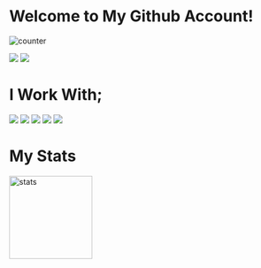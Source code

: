 <h1>Welcome to My Github Account!</h1>

![counter](https://enad3k7ikdaobce.m.pipedream.net)


<p>
  <a href="https://discord.com/users/971848267782557716" target"blank_"><img src="https://img.shields.io/badge/discord%20-7289DA.svg?&style=for-the-badge&logo=discord&logoColor=white"></a>
  <a href="https://github.com/Tescoo" target"blank_"><img src="https://img.shields.io/badge/GitHub%20-191717.svg?&style=for-the-badge&logo=github&logoColor=white"></a>
</p>
<h1>I Work With;</h1>
<a href="https://nodejs.org/en/" target"blank_"><img src="https://img.shields.io/badge/-Nodejs-3C873A?style=for-the-badge&labelColor=black&logo=node.js&logoColor=3C873A"></a>
<a href="https://www.python.org/" target"blank_"><img src="https://img.shields.io/badge/-python-4B77BE?style=for-the-badge&labelColor=black&logo=python&logoColor=4B77BE"></a>
<a href="https://html.com/" target"blank_"><img src="	https://img.shields.io/badge/HTML5-E34F26?style=for-the-badge&logo=html5&logoColor=white"></a>
<a href="https://learn.microsoft.com/en-us/dotnet/csharp/" target"blank_"><img src="https://img.shields.io/badge/C%23-239120?style=for-the-badge&logo=c-sharp&logoColor=white"></a>
<a href="https://go.dev/" target"blank_"><img src="https://img.shields.io/badge/go-%2300ADD8.svg?style=for-the-badge&logo=go&logoColor=white"></a>

<br>
<p>
<h1>My Stats</h1>
  <img src="https://github-readme-stats.vercel.app/api?username=Tescoo&theme=radical&show_icons=true" width="%100" height="150px" alt="stats" />
</p>
